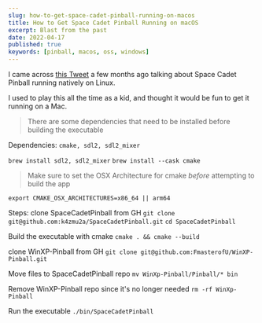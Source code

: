 ```yaml
---
slug: how-to-get-space-cadet-pinball-running-on-macos
title: How to Get Space Cadet Pinball Running on macOS
excerpt: Blast from the past
date: 2022-04-17
published: true
keywords: [pinball, macos, oss, windows]
---
```


I came across
[this Tweet](https://twitter.com/sterophonick/status/1448698260718166017?s=20&t=3Cx-rRAXJbpFG07p3KUi3w)
a few months ago talking about Space Cadet Pinball running natively on Linux.

I used to play this all the time as a kid, and thought it would be fun to get it
running on a Mac.

> There are some dependencies that need to be installed before building the
> executable

Dependencies: `cmake, sdl2, sdl2_mixer`

`brew install sdl2, sdl2_mixer` `brew install --cask cmake`

> Make sure to set the OSX Architecture for cmake _before_ attempting to build
> the app

`export CMAKE_OSX_ARCHITECTURES=x86_64 || arm64`

Steps: clone SpaceCadetPinball from GH
`git clone git@github.com:k4zmu2a/SpaceCadetPinball.git` `cd SpaceCadetPinball`

Build the executable with cmake `cmake . && cmake --build`

clone WinXP-Pinball from GH
`git clone git@github.com:FmasterofU/WinXP-Pinball.git`

Move files to SpaceCadetPinball repo `mv WinXp-Pinball/Pinball/* bin`

Remove WinXP-Pinball repo since it's no longer needed `rm -rf WinXp-Pinball`

Run the executable `./bin/SpaceCadetPinball`
